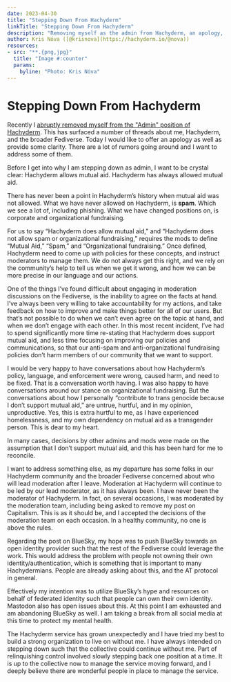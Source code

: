 ```yaml
---
date: 2023-04-30
title: "Stepping Down From Hachyderm"
linkTitle: "Stepping Down From Hachyderm"
description: "Removing myself as the admin from Hachyderm, an apology, and some clarifications."
author: Kris Nóva ([@krisnova](https://hachyderm.io/@nova))
resources:
- src: "**.{png,jpg}"
  title: "Image #:counter"
  params:
    byline: "Photo: Kris Nóva"
---
```


# Stepping Down From Hachyderm

Recently I [abruptly removed myself from the "Admin" position of Hachyderm](https://hachyderm.io/@nova/110268918029141405). This has surfaced a number of threads about me, Hachyderm, and the broader Fediverse. Today I would like to offer an apology as well as provide some clarity. There are a lot of rumors going around and I want to address some of them.

Before I get into why I am stepping down as admin, I want to be crystal clear: Hachyderm allows mutual aid. Hachyderm has always allowed mutual aid.

There has never been a point in Hachyderm’s history when mutual aid was not allowed. What we have never allowed on Hachyderm, is **spam**. Which we see a lot of, including phishing. What we have changed positions on, is corporate and organizational fundraising.

For us to say “Hachyderm does allow mutual aid,” and “Hachyderm does not allow spam or organizational fundraising,” requires the mods to define “Mutual Aid,” “Spam,” and “Organizational fundraising.” Once defined, Hachyderm need to come up with policies for these concepts, and instruct moderators to manage them. We do not always get this right, and we rely on the community’s help to tell us when we get it wrong, and how we can be more precise in our language and our actions.

One of the things I’ve found difficult about engaging in moderation discussions on the Fediverse, is the inability to agree on the facts at hand. I’ve always been very willing to take accountability for my actions, and take feedback on how to improve and make things better for all of our users. But that’s not possible to do when we can’t even agree on the topic at hand, and when we don’t engage with each other. In this most recent incident, I’ve had to spend significantly more time re-stating that Hachyderm does support mutual aid, and less time focusing on improving our policies and communications, so that our anti-spam and anti-organizational fundraising policies don’t harm members of our community that we want to support.

I would be very happy to have conversations about how Hachyderm’s policy, language, and enforcement were wrong, caused harm, and need to be fixed. That is a conversation worth having. I was also happy to have conversations around our stance on organizational fundraising. But the conversations about how I personally “contribute to trans genocide because I don’t support mutual aid,” are untrue, hurtful, and in my opinion, unproductive. Yes, this is extra hurtful to me, as I have experienced homelessness, and my own dependency on mutual aid as a transgender person. This is dear to my heart.

In many cases, decisions by other admins and mods were made on the assumption that I don’t support mutual aid, and this has been hard for me to reconcile.

I want to address something else, as my departure has some folks in our Hachyderm community and the broader Fediverse concerned about who will lead moderation after I leave. Moderation at Hachyderm will continue to be led by our lead moderator, as it has always been. I have never been the moderator of Hachyderm. In fact, on several occasions, I was moderated by the moderation team, including being asked to remove my post on Capitalism. This is as it should be, and I accepted the decisions of the moderation team on each occasion. In a healthy community, no one is above the rules.

Regarding the post on BlueSky, my hope was to push BlueSky towards an open identity provider such that the rest of the Fediverse could leverage the work. This would address the problem with people not owning their own identity/authentication, which is something that is important to many Hachydermians. People are already asking about this, and the AT protocol in general.

Effectively my intention was to utilize BlueSky’s hype and resources on behalf of federated identity such that people can own their own identity. Mastodon also has open issues about this. At this point I am exhausted and am abandoning BlueSky as well. I am taking a break from all social media at this time to protect my mental health.

The Hachyderm service has grown unexpectedly and I have tried my best to build a strong organization to live on without me. I have always intended on stepping down such that the collective could continue without me. Part of relinquishing control involved slowly stepping back one position at a time. It is up to the collective now to manage the service moving forward, and I deeply believe there are wonderful people in place to manage the service. 
